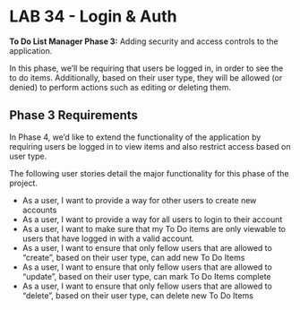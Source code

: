 # LAB 34 - Login & Auth

**To Do List Manager Phase 3:**  Adding security and access controls to the application.

In this phase, we’ll be requiring that users be logged in, in order to see the to do items. Additionally, based on their user type, they will be allowed (or denied) to perform actions such as editing or deleting them.

## Phase 3 Requirements

In Phase 4, we’d like to extend the functionality of the application by requiring users be logged in to view items and also restrict access based on user type. 

The following user stories detail the major functionality for this phase of the project.

- As a user, I want to provide a way for other users to create new accounts
- As a user, I want to provide a way for all users to login to their account
- As a user, I want to make sure that my To Do items are only viewable to users that have logged in with a valid account.
- As a user, I want to ensure that only fellow users that are allowed to “create”, based on their user type, can add new To Do Items
- As a user, I want to ensure that only fellow users that are allowed to “update”, based on their user type, can mark To Do Items complete
- As a user, I want to ensure that only fellow users that are allowed to “delete”, based on their user type, can delete new To Do Items

<!-- ![TODO](todo.png) -->

